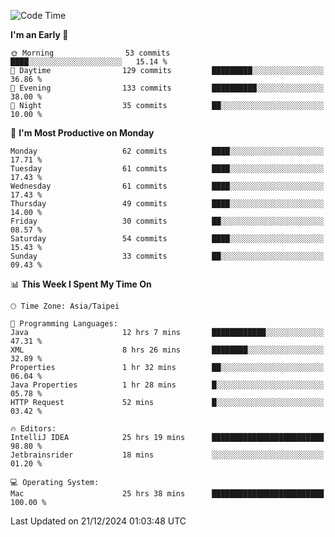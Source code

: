 <!--START_SECTION:waka-->
![Code Time](http://img.shields.io/badge/Code%20Time-1%2C541%20hrs%2051%20mins-blue)

**I'm an Early 🐤** 

```text
🌞 Morning                53 commits          ████░░░░░░░░░░░░░░░░░░░░░   15.14 % 
🌆 Daytime                129 commits         █████████░░░░░░░░░░░░░░░░   36.86 % 
🌃 Evening                133 commits         ██████████░░░░░░░░░░░░░░░   38.00 % 
🌙 Night                  35 commits          ██░░░░░░░░░░░░░░░░░░░░░░░   10.00 % 
```
📅 **I'm Most Productive on Monday** 

```text
Monday                   62 commits          ████░░░░░░░░░░░░░░░░░░░░░   17.71 % 
Tuesday                  61 commits          ████░░░░░░░░░░░░░░░░░░░░░   17.43 % 
Wednesday                61 commits          ████░░░░░░░░░░░░░░░░░░░░░   17.43 % 
Thursday                 49 commits          ████░░░░░░░░░░░░░░░░░░░░░   14.00 % 
Friday                   30 commits          ██░░░░░░░░░░░░░░░░░░░░░░░   08.57 % 
Saturday                 54 commits          ████░░░░░░░░░░░░░░░░░░░░░   15.43 % 
Sunday                   33 commits          ██░░░░░░░░░░░░░░░░░░░░░░░   09.43 % 
```


📊 **This Week I Spent My Time On** 

```text
🕑︎ Time Zone: Asia/Taipei

💬 Programming Languages: 
Java                     12 hrs 7 mins       ████████████░░░░░░░░░░░░░   47.31 % 
XML                      8 hrs 26 mins       ████████░░░░░░░░░░░░░░░░░   32.89 % 
Properties               1 hr 32 mins        ██░░░░░░░░░░░░░░░░░░░░░░░   06.04 % 
Java Properties          1 hr 28 mins        █░░░░░░░░░░░░░░░░░░░░░░░░   05.78 % 
HTTP Request             52 mins             █░░░░░░░░░░░░░░░░░░░░░░░░   03.42 % 

🔥 Editors: 
IntelliJ IDEA            25 hrs 19 mins      █████████████████████████   98.80 % 
Jetbrainsrider           18 mins             ░░░░░░░░░░░░░░░░░░░░░░░░░   01.20 % 

💻 Operating System: 
Mac                      25 hrs 38 mins      █████████████████████████   100.00 % 
```


 Last Updated on 21/12/2024 01:03:48 UTC
<!--END_SECTION:waka-->
